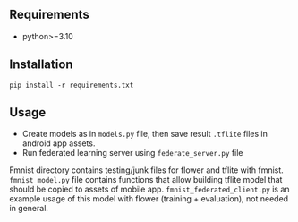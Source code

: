 ## Requirements

- python>=3.10

## Installation

`pip install -r requirements.txt`


## Usage

- Create models as in `models.py` file, then save result `.tflite` files in android app assets. 
- Run federated learning server using `federate_server.py` file

Fmnist directory contains testing/junk files for flower and tflite with fmnist. `fmnist_model.py` file contains functions that allow building tflite model that should be copied to assets of mobile app. `fmnist_federated_client.py` is an example usage of this model with flower (training + evaluation), not needed in general. 